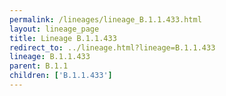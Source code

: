 ```yaml
---
permalink: /lineages/lineage_B.1.1.433.html
layout: lineage_page
title: Lineage B.1.1.433
redirect_to: ../lineage.html?lineage=B.1.1.433
lineage: B.1.1.433
parent: B.1.1
children: ['B.1.1.433']
---
```

